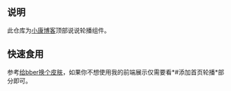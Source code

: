 ## 说明
此仓库为[小康博客](https://www.antmoe.com/)顶部说说轮播组件。

## 快速食用
参考[给bber换个皮肤](https://www.antmoe.com/posts/7ec820ee/#添加首页轮播)，如果你不想使用我的前端展示仅需要看*#添加首页轮播*部分即可。